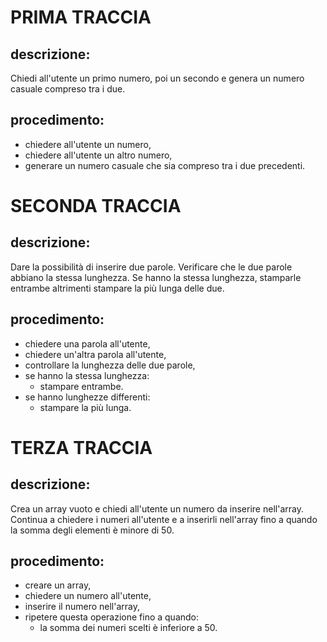# PRIMA TRACCIA
## descrizione:
Chiedi all'utente un primo numero, poi un secondo e genera un numero casuale compreso tra i due.
## procedimento:
- chiedere all'utente un numero,
- chiedere all'utente un altro numero,
- generare un numero casuale che sia compreso tra i due precedenti.


# SECONDA TRACCIA
## descrizione:
Dare la possibilità di inserire due parole. Verificare che le due parole abbiano la stessa lunghezza. Se hanno la stessa lunghezza, stamparle entrambe altrimenti stampare la più lunga delle due.

## procedimento:
- chiedere una parola all'utente,
- chiedere un'altra parola all'utente,
- controllare la lunghezza delle due parole,
- se hanno la stessa lunghezza:
  - stampare entrambe.
- se hanno lunghezze differenti:
  - stampare la più lunga.  


# TERZA TRACCIA
## descrizione:
Crea un array vuoto e chiedi all'utente un numero da inserire nell'array. Continua a chiedere i numeri all'utente e a inserirli nell'array fino a quando la somma degli elementi è minore di 50.
## procedimento:
- creare un array,
- chiedere un numero all'utente,
- inserire il numero nell'array,
- ripetere questa operazione fino a quando:
  - la somma dei numeri scelti è inferiore a 50.